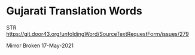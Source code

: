 # Gujarati Translation Words

STR https://git.door43.org/unfoldingWord/SourceTextRequestForm/issues/279

Mirror Broken 17-May-2021